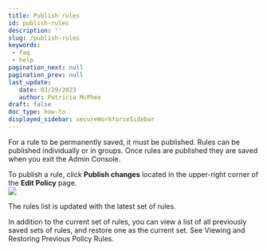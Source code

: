 ```yaml
---
title: Publish rules
id: publish-rules
description: ''
slug: /publish-rules
keywords: 
 - faq
 - help
pagination_next: null
pagination_prev: null
last_update: 
   date: 03/29/2023
   author: Patricia McPhee
draft: false
doc_type: how-to
displayed_sidebar: secureWorkforceSidebar
---
```


<!-- this is NOT a standalone topic because it's part of the "policy creation" process -->

For a rule to be permanently saved, it must be published. Rules can be published individually or in groups. Once rules are published they are saved when you exit the Admin Console.

To publish a rule, click **Publish changes** located in the upper-right corner of the **Edit Policy** page.  
![](/images/pol_publish_rule.png)

The rules list is updated with the latest set of rules.

In addition to the current set of rules, you can view a list of all previously saved sets of rules, and restore one as the current set. See Viewing and Restoring Previous Policy Rules.

